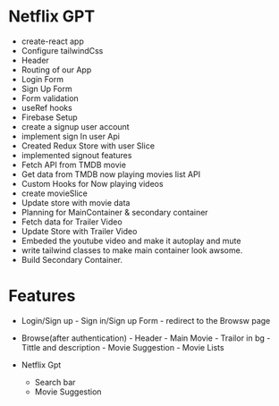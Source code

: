 
# Netflix GPT
- create-react app
- Configure tailwindCss
- Header
- Routing of our App
- Login Form
- Sign Up Form
- Form validation
- useRef hooks
- Firebase Setup
- create a signup user account
- implement sign In user Api
- Created Redux Store with user Slice
- implemented signout features
- Fetch API from TMDB movie
- Get data from TMDB now playing movies list API
- Custom Hooks for Now playing videos
- create movieSlice
- Update store with movie data
- Planning for MainContainer & secondary container
- Fetch data for Trailer Video
- Update Store with Trailer Video
- Embeded the youtube video and make it autoplay and mute
- write tailwind classes to make main container look awsome.
- Build Secondary Container.

# Features
- Login/Sign up 
      - Sign in/Sign up Form
      - redirect to the Browsw page
- Browse(after authentication)
      - Header
      - Main Movie
           - Trailor in bg
           - Tittle and description
           - Movie Suggestion
                - Movie Lists

- Netflix Gpt
     - Search bar
     - Movie Suggestion
